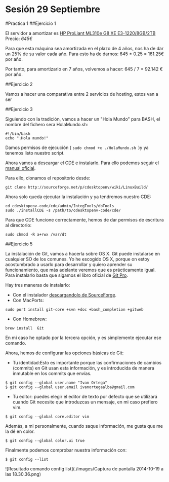 Sesión 29 Septiembre
======================
#Practica 1
##Ejercicio 1

El servidor a amortizar es [HP ProLiant ML310e G8 XE E3-1220/8GB/2TB](http://www.pccomponentes.com/hp_proliant_ml310e_g8_xe_e3_1220_8gb_2tb.html)
Precio: *645€*

Para que esta máquina sea amortizada en el plazo de 4 años, nos ha de dar un 25% de su valor cada año.
Para esto ha de darnos: 645 * 0.25 = 161.25€ por año.

Por tanto, para amortizarlo en 7 años, volvemos a hacer: 645 / 7 = 92.142 € por año.

##Ejercicio 2

Vamos a hacer una comparativa entre 2 servicios de hosting, estos van a ser

##Ejercicio 3

Siguiendo con la tradición, vamos a hacer un "Hola Mundo" para BASH, el nombre del fichero sera HolaMundo.sh:

````````````
#!/bin/bash 
echo "¡Hola mundo!"
````````````

Damos permisos de ejecución ( ```sudo chmod +x ./HolaMundo.sh ```)y ya tenemos listo nuestro script.

Ahora vamos a descargar el CDE e instalarlo. Para ello podemos seguir el [manual oficial](http://sourceforge.net/p/cdesktopenv/wiki/LinuxBuild/).

Para ello, clonamos el repositorio desde:

````````````
git clone http://sourceforge.net/p/cdesktopenv/wiki/LinuxBuild/
````````````
Ahora solo queda ejecutar la instalación y ya tendremos nuestro CDE:

````````````
cd cdesktopenv-code/cde/admin/IntegTools/dbTools
sudo ./installCDE -s /path/to/cdesktopenv-code/cde/
````````````
Para que CDE funcione correctamente, hemos de dar permisos de escritura al directorio:
````````````
sudo chmod -R a+rwx /var/dt
````````````

##Ejercicio 5

La instalación de Git, vamos a hacerla sobre OS X. Git puede instalarse en cualquier SO de los comunes. Yo he escogido OS X, porque on estoy acostumbrado a usarlo para desarrollar y quiero aprender su funcionamiento, que más adelante veremos que es prácticamente igual.
Para instalarlo basta que sigamos el libro oficial de [Git Pro](http://git-scm.com/book/es/Empezando-Instalando-Git).

Hay tres maneras de instalarlo:
- Con el instalador [descargandolo de SourceForge](http://sourceforge.net/projects/git-osx-installer/).
- Con MacPorts:
````````````
sudo port install git-core +svn +doc +bash_completion +gitweb
````````````
- Con Homebrew:
```````````` 
brew install  Git
 ````````````
 En mi caso he optado por la tercera opción, y es simplemente ejecutar ese comando.

 Ahora, hemos de configurar las opciones básicas de Git:
 - Tu identidad:Esto es importante porque las confirmaciones de cambios (commits) en Git usan esta información, y es introducida de manera inmutable en los commits que envías.
 ````````````
$ git config --global user.name "Ivan Ortega"
$ git config --global user.email ivanortegaalba@gmail.com
 ````````````
 - Tu editor: puedes elegir el editor de texto por defecto que se utilizará cuando Git necesite que introduzcas un mensaje, en mi caso prefiero vim.

 ````````````
 $ git config --global core.editor vim
 ````````````
 Además, a mi personalmente, cuando saque información, me gusta que me la dé en color.
 ```
$ git config --global color.ui true
 ```
Finalmente podemos comprobar nuestra información con:
 ````````````
$ git config --list
 ````````````
![Resultado comando config list](./images/Captura de pantalla 2014-10-19 a las 18.30.36.png)

